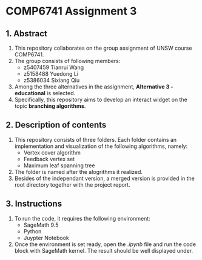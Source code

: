 # COMP6741 Assignment 3
## 1. Abstract
1. This repository collaborates on the group assignment of UNSW course COMP6741.
2. The group consists of following members:
    - z5407459  Tianrui Wang  
    - z5158488  Yuedong Li  
    - z5386034  Sixiang Qiu
3. Among the three alternatives in the assignment, **Alternative 3 - educational** is selected.
4. Specifically, this repository aims to develop an interact widget on the topic **branching algorithms**.
## 2. Description of contents
1. This repository consists of three folders. Each folder contains an implementation and visualization of the following algorithms, namely:
    - Vertex cover algorithm
    - Feedback vertex set
    - Maximum leaf spanning tree
2. The folder is named after the alogrithms it realized.
3. Besides of the independant version, a merged version is provided in the root directory together with the project report.
## 3. Instructions
1. To run the code, it requires the following environment:
    - SageMath 9.5
    - Python
    - Juypter Notebook
2. Once the environment is set ready, open the .*ipynb* file and run the code block with SageMath kernel. The result should be well displayed under.